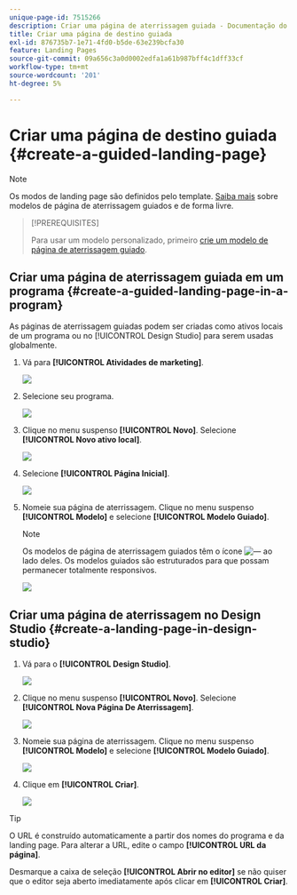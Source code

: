 ```yaml
---
unique-page-id: 7515266
description: Criar uma página de aterrissagem guiada - Documentação do Marketo - Documentação do produto
title: Criar uma página de destino guiada
exl-id: 876735b7-1e71-4fd0-b5de-63e239bcfa30
feature: Landing Pages
source-git-commit: 09a656c3a0d0002edfa1a61b987bff4c1dff33cf
workflow-type: tm+mt
source-wordcount: '201'
ht-degree: 5%

---
```


# Criar uma página de destino guiada {#create-a-guided-landing-page}

>[!NOTE]
>
>Os modos de landing page são definidos pelo template. [Saiba mais](/help/marketo/product-docs/demand-generation/landing-pages/understanding-landing-pages/understanding-free-form-vs-guided-landing-pages.md) sobre modelos de página de aterrissagem guiados e de forma livre.

>[!PREREQUISITES]
>
>Para usar um modelo personalizado, primeiro [crie um modelo de página de aterrissagem guiado](/help/marketo/product-docs/demand-generation/landing-pages/landing-page-templates/create-a-guided-landing-page-template.md).

## Criar uma página de aterrissagem guiada em um programa {#create-a-guided-landing-page-in-a-program}

As páginas de aterrissagem guiadas podem ser criadas como ativos locais de um programa ou no [!UICONTROL Design Studio] para serem usadas globalmente.

1. Vá para **[!UICONTROL Atividades de marketing]**.

   ![](assets/one-1.png)

1. Selecione seu programa.

   ![](assets/image2015-5-26-9-3a24-3a2.png)

1. Clique no menu suspenso **[!UICONTROL Novo]**. Selecione **[!UICONTROL Novo ativo local]**.

   ![](assets/image2015-5-26-9-3a25-3a36.png)

1. Selecione **[!UICONTROL Página Inicial]**.

   ![](assets/four.png)

1. Nomeie sua página de aterrissagem. Clique no menu suspenso **[!UICONTROL Modelo]** e selecione **[!UICONTROL Modelo Guiado]**.

   >[!NOTE]
   >
   >Os modelos de página de aterrissagem guiados têm o ícone ![—](assets/image2015-5-26-9-3a26-3a51.png) ao lado deles. Os modelos guiados são estruturados para que possam permanecer totalmente responsivos.

   ![](assets/image2015-5-24-15-3a47-3a56.png)

## Criar uma página de aterrissagem no Design Studio {#create-a-landing-page-in-design-studio}

1. Vá para o **[!UICONTROL Design Studio]**.

   ![](assets/six.png)

1. Clique no menu suspenso **[!UICONTROL Novo]**. Selecione **[!UICONTROL Nova Página De Aterrissagem]**.

   ![](assets/seven.png)

1. Nomeie sua página de aterrissagem. Clique no menu suspenso **[!UICONTROL Modelo]** e selecione **[!UICONTROL Modelo Guiado]**.

   ![](assets/image2015-5-26-9-3a27-3a34.png)

1. Clique em **[!UICONTROL Criar]**.

   ![](assets/image2015-5-26-9-3a28-3a8.png)

>[!TIP]
>
>O URL é construído automaticamente a partir dos nomes do programa e da landing page. Para alterar a URL, edite o campo **[!UICONTROL URL da página]**.
>
>Desmarque a caixa de seleção **[!UICONTROL Abrir no editor]** se não quiser que o editor seja aberto imediatamente após clicar em **[!UICONTROL Criar]**.
